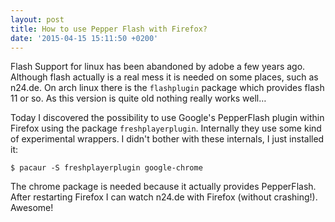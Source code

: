 ```yaml
---
layout: post
title: How to use Pepper Flash with Firefox?
date: '2015-04-15 15:11:50 +0200'
---
```

Flash Support for linux has been abandoned by adobe a few years ago. Although
flash actually is a real mess it is needed on some places, such as n24.de. On
arch linux there is the `flashplugin` package which provides flash 11 or so. As
this version is quite old nothing really works well…

Today I discovered the possibility to use Google's PepperFlash plugin within
Firefox using the package `freshplayerplugin`. Internally they use some kind of
experimental wrappers. I didn't bother with these internals, I just installed
it:

```
$ pacaur -S freshplayerplugin google-chrome
```

The chrome package is needed because it actually provides PepperFlash. After
restarting Firefox I can watch n24.de with Firefox (without crashing!). Awesome!
